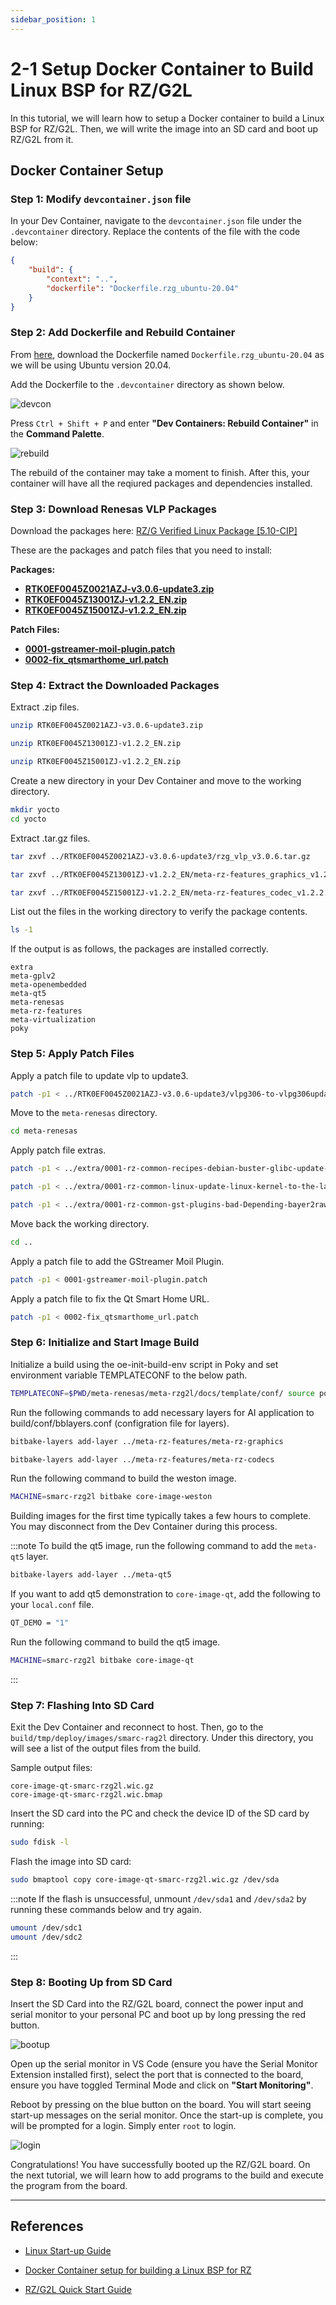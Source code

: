 ```yaml
---
sidebar_position: 1
---
```


# 2-1 Setup Docker Container to Build Linux BSP for RZ/G2L

In this tutorial, we will learn how to setup a Docker container to build a Linux BSP for RZ/G2L. Then, we will write the image into an SD card and boot up RZ/G2L from it.

## Docker Container Setup

### Step 1: Modify `devcontainer.json` file

In your Dev Container, navigate to the `devcontainer.json` file under the `.devcontainer` directory. Replace the contents of the file with the code below:

```json title="devcontainer.json"
{
    "build": {
        "context": "..",
        "dockerfile": "Dockerfile.rzg_ubuntu-20.04"
    }
}
```

### Step 2: Add Dockerfile and Rebuild Container

From [here](https://github.com/renesas-rz/docker_setup), download the Dockerfile named `Dockerfile.rzg_ubuntu-20.04` as we will be using Ubuntu version 20.04.

Add the Dockerfile to the `.devcontainer` directory as shown below.

![devcon](./img/2-1-0.png)

Press `Ctrl + Shift + P` and enter **"Dev Containers: Rebuild Container"** in the **Command Palette**.

![rebuild](./img/2-1-1.png)

The rebuild of the container may take a moment to finish. After this, your container will have all the reqiured packages and dependencies installed.

### Step 3: Download Renesas VLP Packages

Download the packages here: [RZ/G Verified Linux Package [5.10-CIP]](https://www.renesas.com/en/products/microcontrollers-microprocessors/rz-mpus/rzg-linux-platform/rzg-marketplace/verified-linux-package/rzg-verified-linux-package)

These are the packages and patch files that you need to install:

**Packages:**
- **[RTK0EF0045Z0021AZJ-v3.0.6-update3.zip](https://www.renesas.com/en/document/swo/rzg-verified-linux-package-v306-update3rtk0ef0045z0021azj-v306-update3zip?r=1597481)**
- **[RTK0EF0045Z13001ZJ-v1.2.2_EN.zip](https://www.renesas.com/en/document/swo/rz-mpu-graphics-library-evaluation-version-v122-rzg2l-rzg2lc-and-rzv2l-rtk0ef0045z13001zj-v122xxzip?r=1522761)**
- **[RTK0EF0045Z15001ZJ-v1.2.2_EN.zip](https://www.renesas.com/en/document/swo/rz-mpu-video-codec-library-evaluation-version-v122-rzg2l-and-rzv2l-rtk0ef0045z15001zj-v122xxzip?r=1535641)**

**Patch Files:**
- **[0001-gstreamer-moil-plugin.patch](https://m11158002.github.io/moil-renesas/assets/files/0001-gstreamer-moil-plugin-91a25cd4d16fc479aefd2aa853466770.patch)**
- **[0002-fix_qtsmarthome_url.patch](https://m11158002.github.io/moil-renesas/assets/files/0002-fix_qtsmarthome_url-db1d20dcf1b5af60dc7034e78271ddc2.patch)**

### Step 4: Extract the Downloaded Packages

Extract .zip files.

```bash
unzip RTK0EF0045Z0021AZJ-v3.0.6-update3.zip
```
```bash
unzip RTK0EF0045Z13001ZJ-v1.2.2_EN.zip
```
```bash
unzip RTK0EF0045Z15001ZJ-v1.2.2_EN.zip
```

Create a new directory in your Dev Container and move to the working directory.

```bash
mkdir yocto
cd yocto
```

Extract .tar.gz files.

```bash
tar zxvf ../RTK0EF0045Z0021AZJ-v3.0.6-update3/rzg_vlp_v3.0.6.tar.gz
```
```bash
tar zxvf ../RTK0EF0045Z13001ZJ-v1.2.2_EN/meta-rz-features_graphics_v1.2.2.tar.gz
```
```bash
tar zxvf ../RTK0EF0045Z15001ZJ-v1.2.2_EN/meta-rz-features_codec_v1.2.2.tar.gz
```

List out the files in the working directory to verify the package contents.

```bash
ls -1
```

If the output is as follows, the packages are installed correctly.

```
extra
meta-gplv2
meta-openembedded
meta-qt5
meta-renesas
meta-rz-features
meta-virtualization
poky
```

### Step 5: Apply Patch Files

Apply a patch file to update vlp to update3.

```bash
patch -p1 < ../RTK0EF0045Z0021AZJ-v3.0.6-update3/vlpg306-to-vlpg306update3.patch
```

Move to the `meta-renesas` directory.

```bash
cd meta-renesas
```

Apply patch file extras.

```bash
patch -p1 < ../extra/0001-rz-common-recipes-debian-buster-glibc-update-to-v2.2.patch
```
```bash
patch -p1 < ../extra/0001-rz-common-linux-update-linux-kernel-to-the-latest-re.patch
```
```bash
patch -p1 < ../extra/0001-rz-common-gst-plugins-bad-Depending-bayer2raw-if-lay.patch
```

Move back the working directory.

```bash
cd ..
```

Apply a patch file to add the GStreamer Moil Plugin.

```bash
patch -p1 < 0001-gstreamer-moil-plugin.patch
```

Apply a patch file to fix the Qt Smart Home URL.

```bash
patch -p1 < 0002-fix_qtsmarthome_url.patch
```

### Step 6: Initialize and Start Image Build

Initialize a build using the oe-init-build-env script in Poky and set environment variable TEMPLATECONF to the below path.

```bash
TEMPLATECONF=$PWD/meta-renesas/meta-rzg2l/docs/template/conf/ source poky/oe-init-build-env build
```

Run the following commands to add necessary layers for AI application to build/conf/bblayers.conf (configration file for layers).

```bash
bitbake-layers add-layer ../meta-rz-features/meta-rz-graphics
```
```bash
bitbake-layers add-layer ../meta-rz-features/meta-rz-codecs
```

Run the following command to build the weston image.

```bash
MACHINE=smarc-rzg2l bitbake core-image-weston
```

Building images for the first time typically takes a few hours to complete. You may disconnect from the Dev Container during this process.

:::note
To build the qt5 image, run the following command to add the `meta-qt5` layer.

```bash
bitbake-layers add-layer ../meta-qt5
```

If you want to add qt5 demonstration to `core-image-qt`, add the following to your `local.conf` file.

```bash
QT_DEMO = "1"
```

Run the following command to build the qt5 image.

```bash
MACHINE=smarc-rzg2l bitbake core-image-qt
```
:::

### Step 7: Flashing Into SD Card

Exit the Dev Container and reconnect to host. Then, go to the `build/tmp/deploy/images/smarc-rag2l` directory. Under this directory, you will see a list of the output files from the build. 

Sample output files:

```
core-image-qt-smarc-rzg2l.wic.gz
core-image-qt-smarc-rzg2l.wic.bmap
```

Insert the SD card into the PC and check the device ID of the SD card by running:

```bash 
sudo fdisk -l
```

Flash the image into SD card:

```bash
sudo bmaptool copy core-image-qt-smarc-rzg2l.wic.gz /dev/sda
```

:::note
If the flash is unsuccessful, unmount `/dev/sda1` and `/dev/sda2` by running these commands below and try again.

```bash
umount /dev/sdc1
umount /dev/sdc2
```
:::

### Step 8: Booting Up from SD Card

Insert the SD Card into the RZ/G2L board, connect the power input and serial monitor to your personal PC and boot up by long pressing the red button.

![bootup](./img/2-1-2.png)

Open up the serial monitor in VS Code (ensure you have the Serial Monitor Extension installed first), select the port that is connected to the board, ensure you have toggled Terminal Mode and click on **"Start Monitoring"**.

Reboot by pressing on the blue button on the board. You will start seeing start-up messages on the serial monitor. Once the start-up is complete, you will be prompted for a login. Simply enter `root` to login.

![login](./img/2-1-3.png)

Congratulations! You have successfully booted up the RZ/G2L board. On the next tutorial, we will learn how to add programs to the build and execute the program from the board.

---

## References

- [Linux Start-up Guide](https://www.renesas.com/en/document/gde/smarc-evk-rzg2l-rzg2lc-rzg2ul-linux-start-guide-rev104?r=1467981)

- [Docker Container setup for building a Linux BSP for RZ](https://github.com/renesas-rz/docker_setup)

- [RZ/G2L Quick Start Guide](https://www.renesas.com/us/en/document/qsg/rzg2l-evaluation-board-kit-quick-start-guide)
